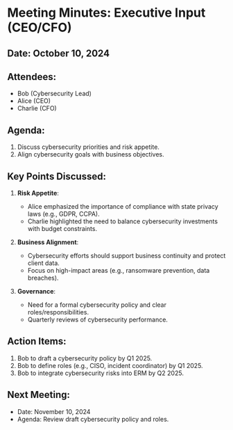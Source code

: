 # Meeting Minutes: Executive Input (CEO/CFO)

## Date: October 10, 2024  
## Attendees:  
- Bob (Cybersecurity Lead)  
- Alice (CEO)  
- Charlie (CFO)  

## Agenda:  
1. Discuss cybersecurity priorities and risk appetite.  
2. Align cybersecurity goals with business objectives.  

## Key Points Discussed:  
1. **Risk Appetite**:  
   - Alice emphasized the importance of compliance with state privacy laws (e.g., GDPR, CCPA).  
   - Charlie highlighted the need to balance cybersecurity investments with budget constraints.  

2. **Business Alignment**:  
   - Cybersecurity efforts should support business continuity and protect client data.  
   - Focus on high-impact areas (e.g., ransomware prevention, data breaches).  

3. **Governance**:  
   - Need for a formal cybersecurity policy and clear roles/responsibilities.  
   - Quarterly reviews of cybersecurity performance.  

## Action Items:  
1. Bob to draft a cybersecurity policy by Q1 2025.  
2. Bob to define roles (e.g., CISO, incident coordinator) by Q1 2025.  
3. Bob to integrate cybersecurity risks into ERM by Q2 2025.  

## Next Meeting:  
- Date: November 10, 2024  
- Agenda: Review draft cybersecurity policy and roles.  
